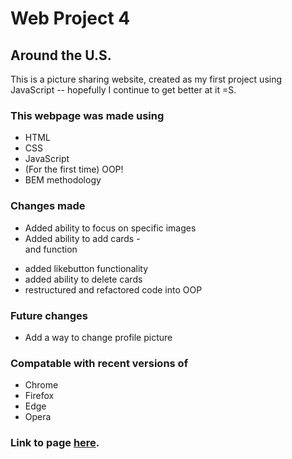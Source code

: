 # Web Project 4

## Around the U.S.

This is a picture sharing website, created as my first project using JavaScript -- hopefully I continue to get better at it =S.

### This webpage was made using

- HTML
- CSS
- JavaScript
- (For the first time) OOP!
- BEM methodology

### Changes made

- Added ability to focus on specific images
- Added ability to add cards - <form> and function
- added likebutton functionality
- added ability to delete cards
- restructured and refactored code into OOP

### Future changes

- Add a way to change profile picture

### Compatable with recent versions of

- Chrome
- Firefox
- Edge
- Opera

### Link to page [here](https://andrewvegter.github.io/web_project_4/).

